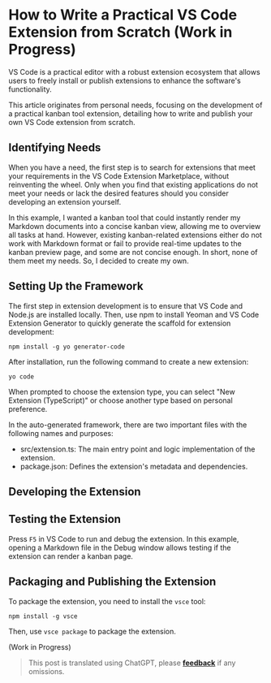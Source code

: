 # How to Write a Practical VS Code Extension from Scratch (Work in Progress)

VS Code is a practical editor with a robust extension ecosystem that allows users to freely install or publish extensions to enhance the software's functionality.

This article originates from personal needs, focusing on the development of a practical kanban tool extension, detailing how to write and publish your own VS Code extension from scratch.

## Identifying Needs

When you have a need, the first step is to search for extensions that meet your requirements in the VS Code Extension Marketplace, without reinventing the wheel. Only when you find that existing applications do not meet your needs or lack the desired features should you consider developing an extension yourself.

In this example, I wanted a kanban tool that could instantly render my Markdown documents into a concise kanban view, allowing me to overview all tasks at hand. However, existing kanban-related extensions either do not work with Markdown format or fail to provide real-time updates to the kanban preview page, and some are not concise enough. In short, none of them meet my needs. So, I decided to create my own.

## Setting Up the Framework

The first step in extension development is to ensure that VS Code and Node.js are installed locally. Then, use npm to install Yeoman and VS Code Extension Generator to quickly generate the scaffold for extension development:

```
npm install -g yo generator-code
```

After installation, run the following command to create a new extension:

```
yo code
```

When prompted to choose the extension type, you can select "New Extension (TypeScript)" or choose another type based on personal preference.

In the auto-generated framework, there are two important files with the following names and purposes:

- src/extension.ts: The main entry point and logic implementation of the extension.
- package.json: Defines the extension's metadata and dependencies.

## Developing the Extension

## Testing the Extension

Press `F5` in VS Code to run and debug the extension. In this example, opening a Markdown file in the Debug window allows testing if the extension can render a kanban page.

## Packaging and Publishing the Extension

To package the extension, you need to install the `vsce` tool:

```
npm install -g vsce
```

Then, use `vsce package` to package the extension.

(Work in Progress)

> This post is translated using ChatGPT, please [**feedback**](https://github.com/linyuxuanlin/Wiki_MkDocs/issues/new) if any omissions.